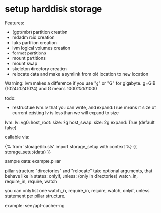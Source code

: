 setup harddisk storage
======================

Features:
 * (gpt/mbr) partition creation
 * mdadm raid creation
 * luks partition creation
 * lvm logical volumes creation
 * format partitions
 * mount partitions
 * mount swap
 * skeleton directory creation
 * relocate data and make a symlink from old location to new location

Warning: lvm makes a difference if you use "g" or "G" for gigabyte.
g=GiB (1024*1024*1024) and G means 1000*1000*1000

todo:
  * restructure lvm.lv that you can write, and expand:True means if size of current existing lv is less than we will expand to size

lvm:
  lv:
    vg0:
      host_root:
        size: 2g
      host_swap:
        size: 2g
        expand: True (default false)


callable via:

{% from 'storage/lib.sls' import storage_setup with context %}
{{ storage_setup(data) }}

sample data: example.pillar

pillar structure "directories" and "relocate" take optional arguments, that behave like in states:
  onlyif, unless: (only in directories)
  watch_in, require_in, require, watch

you can only list one watch_in, require_in, require, watch, onlyif, unless statement per pillar structure.

example:
  see /apt-cacher-ng
